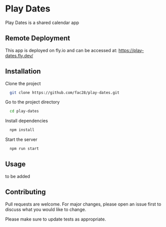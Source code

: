 # Play Dates

Play Dates is a shared calendar app

## Remote Deployment

This app is deployed on fly.io and can be accessed at: <https://play-dates.fly.dev/>

## Installation

Clone the project

```bash
  git clone https://github.com/fac28/play-dates.git
```

Go to the project directory

```bash
  cd play-dates
```

Install dependencies

```bash
  npm install
```

<!-- Seed the database
```bash
  npm run seed
``` -->

Start the server

```bash
  npm run start
```

## Usage

to be added

## Contributing

Pull requests are welcome. For major changes, please open an issue first
to discuss what you would like to change.

Please make sure to update tests as appropriate.
